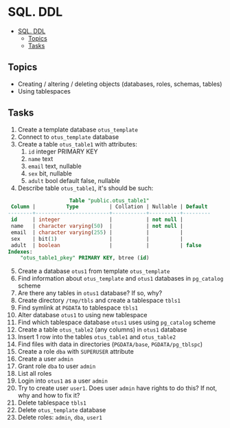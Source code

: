 # SQL. DDL

- [SQL. DDL](#sql-ddl)
  - [Topics](#topics)
  - [Tasks](#tasks)

## Topics

- Creating / altering / deleting objects (databases, roles, schemas, tables)
- Using tablespaces

## Tasks

1. Create a template database `otus_template`
2. Connect to `otus_template` database
3. Create a table `otus_table1` with attributes:
   1. `id` integer PRIMARY KEY
   2. `name` text
   3. `email` text, nullable
   4. `sex` bit, nullable
   5. `adult` bool default false, nullable
4. Describe table `otus_table1`, it's should be such:

```sql
                    Table "public.otus_table1"
 Column |          Type          | Collation | Nullable | Default
--------+------------------------+-----------+----------+---------
 id     | integer                |           | not null |
 name   | character varying(50)  |           | not null |
 email  | character varying(255) |           |          |
 sex    | bit(1)                 |           |          |
 adult  | boolean                |           |          | false
Indexes:
    "otus_table1_pkey" PRIMARY KEY, btree (id)
```

5. Create a database `otus1` from template `otus_template`
6. Find information about `otus_template` and `otus1` databases in `pg_catalog` scheme
7. Are there any tables in `otus1` database? If so, why?
8. Create directory `/tmp/tbls` and create a tablespace `tbls1`
9. Find symlink at `PGDATA` to tablespace `tbls1`
10. Alter database `otus1` to using new tablespace
11. Find which tablespace database `otus1` uses using `pg_catalog` scheme
12. Create a table `otus_table2` (any columns) in `otus1` database
13. Insert 1 row into the tables `otus_table1` and `otus_table2`
14. Find files with data in directories (`PGDATA/base`, `PGDATA/pg_tblspc`)
15. Create a role `dba` with `SUPERUSER` attribute
16. Create a user `admin`
17. Grant role `dba` to user `admin`
18. List all roles
19. Login into `otus1` as a user `admin`
20. Try to create user `user1`. Does user `admin` have rights to do this? If not, why and how to fix it?
21. Delete tablespace `tbls1`
22. Delete `otus_template` database
23. Delete roles: `admin`, `dba`, `user1`
